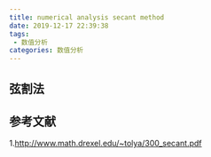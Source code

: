 ```yaml
---
title: numerical analysis secant method
date: 2019-12-17 22:39:38
tags:
 - 数值分析
categories: 数值分析
---
```


## 弦割法

## 参考文献
1.http://www.math.drexel.edu/~tolya/300_secant.pdf

